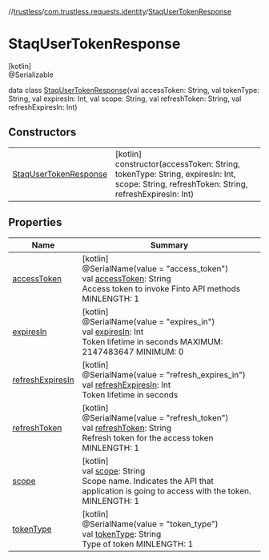 //[trustless](../../../index.md)/[com.trustless.requests.identity](../index.md)/[StaqUserTokenResponse](index.md)

# StaqUserTokenResponse

[kotlin]\
@Serializable

data class [StaqUserTokenResponse](index.md)(val accessToken: String, val tokenType: String, val expiresIn: Int, val scope: String, val refreshToken: String, val refreshExpiresIn: Int)

## Constructors

| | |
|---|---|
| [StaqUserTokenResponse](-staq-user-token-response.md) | [kotlin]<br>constructor(accessToken: String, tokenType: String, expiresIn: Int, scope: String, refreshToken: String, refreshExpiresIn: Int) |

## Properties

| Name | Summary |
|---|---|
| [accessToken](access-token.md) | [kotlin]<br>@SerialName(value = &quot;access_token&quot;)<br>val [accessToken](access-token.md): String<br>Access token to invoke Finto API methods MINLENGTH: 1 |
| [expiresIn](expires-in.md) | [kotlin]<br>@SerialName(value = &quot;expires_in&quot;)<br>val [expiresIn](expires-in.md): Int<br>Token lifetime in seconds MAXIMUM: 2147483647 MINIMUM: 0 |
| [refreshExpiresIn](refresh-expires-in.md) | [kotlin]<br>@SerialName(value = &quot;refresh_expires_in&quot;)<br>val [refreshExpiresIn](refresh-expires-in.md): Int<br>Token lifetime in seconds |
| [refreshToken](refresh-token.md) | [kotlin]<br>@SerialName(value = &quot;refresh_token&quot;)<br>val [refreshToken](refresh-token.md): String<br>Refresh token for the access token MINLENGTH: 1 |
| [scope](scope.md) | [kotlin]<br>val [scope](scope.md): String<br>Scope name. Indicates the API that application is going to access with the token. MINLENGTH: 1 |
| [tokenType](token-type.md) | [kotlin]<br>@SerialName(value = &quot;token_type&quot;)<br>val [tokenType](token-type.md): String<br>Type of token MINLENGTH: 1 |
